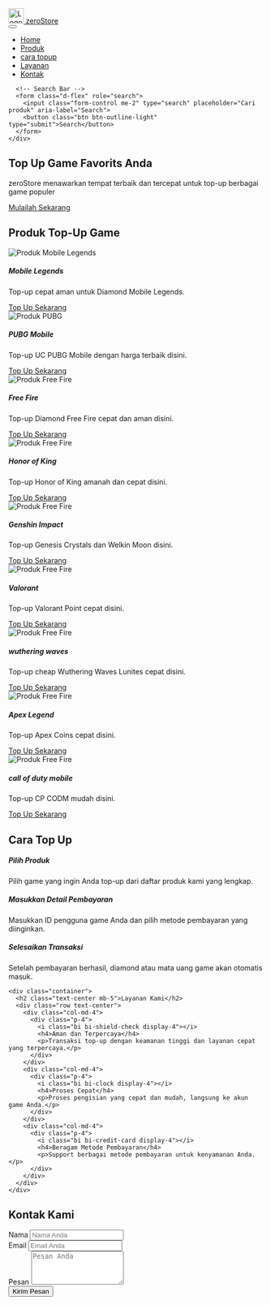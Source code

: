 <!DOCTYPE html>
<html lang="en">

<head>
  <meta charset="UTF-8">
  <meta name="viewport" content="width=device-width, initial-scale=1.0">
  <meta http-equiv="X-UA-Compatible" content="ie=edge">
  <title>zeroStore</title>
  <link href="https://cdn.jsdelivr.net/npm/bootstrap@5.3.0-alpha1/dist/css/bootstrap.min.css" rel="stylesheet">
  <link rel="stylesheet" href="https://cdnjs.cloudflare.com/ajax/libs/bootstrap-icons/1.5.0/font/bootstrap-icons.min.css">
  <link rel="stylesheet" href="styles.css"> <!-- Link ke file CSS eksternal -->
</head>

<body>


  <!-- Navbar -->
<nav class="navbar navbar-expand-lg navbar-dark bg-black">
  <div class="container">
    <!-- Navbar -->
<nav class="navbar navbar-expand-lg navbar-dark bg-black">
  <div class="container">
    <a class="navbar-brand" href="#">
      <img src="e2fc612894f4103fac64a5af9fde5677.jpg" alt="Logo" width="30" height="30" class="d-inline-block align-text-top">
      zeroStore
    </a>
    <!-- Sisa kode navbar tetap sama -->
  </div>
</nav>
</a>
    <button class="navbar-toggler" type="button" data-bs-toggle="collapse" data-bs-target="#navbarNav" aria-controls="navbarNav" aria-expanded="false" aria-label="Toggle navigation">
      <span class="navbar-toggler-icon"></span>
    </button>
    <div class="collapse navbar-collapse" id="navbarNav">
      <ul class="navbar-nav me-auto">
        <li class="nav-item">
          <a class="nav-link active" href="#home">Home</a>
        </li>
        <li class="nav-item">
          <a class="nav-link" href="#produk">Produk</a>
        </li>
        <li class="nav-item">
          <a class="nav-link" href="#caratopup">cara topup</a>
        </li>
        <li class="nav-item">
          <a class="nav-link" href="#layanan">Layanan</a>
        </li>
        <li class="nav-item">
          <a class="nav-link" href="#kontak">Kontak</a>
        </li>
      </ul>

      <!-- Search Bar -->
      <form class="d-flex" role="search">
        <input class="form-control me-2" type="search" placeholder="Cari produk" aria-label="Search">
        <button class="btn btn-outline-light" type="submit">Search</button>
      </form>
    </div>
  </div>
</nav>


  <!-- Hero Section -->
  <section id="home" class="hero d-flex align-items-center text-center text-white">
    <div class="container">
      <h1>Top Up Game Favorits Anda</h1>
      <p>zeroStore menawarkan tempat terbaik dan tercepat untuk top-up berbagai game populer</p>
      <a href="#produk" class="btn btn-primary btn-lg mt-3">Mulailah Sekarang</a>
    </div>
  </section>

  <!-- Produk Section -->
  <section id="produk" class="produk py-5">
    <div class="container">
      <h2 class="text-center mb-5">Produk Top-Up Game</h2>
      <div class="row">
        <div class="col-md-4 mb-4">
          <div class="card">
            <img src="Mobile-Legends_M6_Cover-768x432-1298620165.webp" class="card-img-top" alt="Produk Mobile Legends">
            <div class="card-body text-center">
              <h5 class="card-title">Mobile Legends</h5>
              <p class="card-text">Top-up cepat aman untuk Diamond Mobile Legends.</p>
              <a href="#" class="btn btn-primary">Top Up Sekarang</a>
            </div>
          </div>
        </div>
        <div class="col-md-4 mb-4">
          <div class="card">
            <img src="youtubegaming2560_1440-768x432.webp" class="card-img-top" alt="Produk PUBG">
            <div class="card-body text-center">
              <h5 class="card-title">PUBG Mobile</h5>
              <p class="card-text">Top-up UC PUBG Mobile dengan harga terbaik disini.</p>
              <a href="#" class="btn btn-primary">Top Up Sekarang</a>
            </div>
          </div>
        </div>
        <div class="col-md-4 mb-4">
          <div class="card">
            <img src="Sensor-Tower-APAC-1-768x432.jpg" class="card-img-top" alt="Produk Free Fire">
            <div class="card-body text-center">
              <h5 class="card-title">Free Fire</h5>
              <p class="card-text">Top-up Diamond Free Fire cepat dan aman disini.</p>
              <a href="#" class="btn btn-primary">Top Up Sekarang</a>
            </div>
          </div>
        </div>
        <div class="col-md-4 mb-4">
            <div class="card">
              <img src="HoK-Featured-768x432.jpg" class="card-img-top" alt="Produk Free Fire">
              <div class="card-body text-center">
                <h5 class="card-title">Honor of King</h5>
                <p class="card-text">Top-up Honor of King amanah dan cepat disini.</p>
            <a href="#" class="btn btn-primary">Top Up Sekarang</a>
          </div>
        </div>
      </div>
      <div class="col-md-4 mb-4">
          <div class="card">
            <img src="update-genshin-impact-5.0-768x432.jpg" class="card-img-top" alt="Produk Free Fire">
            <div class="card-body text-center">
              <h5 class="card-title">Genshin Impact</h5>
              <p class="card-text">Top-up Genesis Crystals dan Welkin Moon disini.</p>
          <a href="#" class="btn btn-primary">Top Up Sekarang</a>
        </div>
      </div>
    </div>
    <div class="col-md-4 mb-4">
        <div class="card">
          <img src="neon-agent-baru-valorant-featured-768x432.jpg" class="card-img-top" alt="Produk Free Fire">
          <div class="card-body text-center">
            <h5 class="card-title">Valorant</h5>
            <p class="card-text">Top-up Valorant Point cepat disini.</p>
        <a href="#" class="btn btn-primary">Top Up Sekarang</a>
      </div>
    </div>
  </div>
  <div class="col-md-4 mb-4">
      <div class="card">
        <img src="wuthering-waves-game-2023_1699274297-768x432.jpg" class="card-img-top" alt="Produk Free Fire">
        <div class="card-body text-center">
          <h5 class="card-title">wuthering waves </h5>
          <p class="card-text">Top-up cheap Wuthering Waves Lunites cepat disini.</p>
      <a href="#" class="btn btn-primary">Top Up Sekarang</a>
    </div>
  </div>
</div>
<div class="col-md-4 mb-4">
    <div class="card">
      <img src="Apex-Legends-2-768x432.jpg" class="card-img-top" alt="Produk Free Fire">
      <div class="card-body text-center">
        <h5 class="card-title">Apex Legend</h5>
        <p class="card-text">Top-up Apex Coins cepat disini.</p>
    <a href="#" class="btn btn-primary">Top Up Sekarang</a>
  </div>
</div>
</div>
<div class="col-md-4 mb-4">
  <div class="card">
    <img src="size-call-of-duty-mobile-768x432.jpg" class="card-img-top" alt="Produk Free Fire">
    <div class="card-body text-center">
      <h5 class="card-title">call of duty mobile </h5>
      <p class="card-text">Top-up CP CODM mudah disini.</p>
  <a href="#" class="btn btn-primary">Top Up Sekarang</a>
      </div>
    </div>
  </section>

  <!-- Layanan Section -->
  <section id="layanan" class="layanan bg-dark py-5">
    <!-- Cara Top Up Section -->
<section id="caratopup" class="cara-topup bg-dark text-white py-5">
  <div class="container">
    <h2 class="text-center mb-4">Cara Top Up</h2>
    <div class="row">
      <div class="col-md-4 text-center">
        <div class="step-icon mb-3">
          <i class="bi bi-cart-plus-fill display-4"></i>
        </div>
        <h5>Pilih Produk</h5>
        <p>Pilih game yang ingin Anda top-up dari daftar produk kami yang lengkap.</p>
      </div>
      <div class="col-md-4 text-center">
        <div class="step-icon mb-3">
          <i class="bi bi-wallet-fill display-4"></i>
        </div>
        <h5>Masukkan Detail Pembayaran</h5>
        <p>Masukkan ID pengguna game Anda dan pilih metode pembayaran yang diinginkan.</p>
      </div>
      <div class="col-md-4 text-center">
        <div class="step-icon mb-3">
          <i class="bi bi-check-circle-fill display-4"></i>
        </div>
        <h5>Selesaikan Transaksi</h5>
        <p>Setelah pembayaran berhasil, diamond atau mata uang game akan otomatis masuk.</p>
      </div>
    </div>
  </div>
</section>

    <div class="container">
      <h2 class="text-center mb-5">Layanan Kami</h2>
      <div class="row text-center">
        <div class="col-md-4">
          <div class="p-4">
            <i class="bi bi-shield-check display-4"></i>
            <h4>Aman dan Terpercaya</h4>
            <p>Transaksi top-up dengan keamanan tinggi dan layanan cepat yang terpercaya.</p>
          </div>
        </div>
        <div class="col-md-4">
          <div class="p-4">
            <i class="bi bi-clock display-4"></i>
            <h4>Proses Cepat</h4>
            <p>Proses pengisian yang cepat dan mudah, langsung ke akun game Anda.</p>
          </div>
        </div>
        <div class="col-md-4">
          <div class="p-4">
            <i class="bi bi-credit-card display-4"></i>
            <h4>Beragam Metode Pembayaran</h4>
            <p>Support berbagai metode pembayaran untuk kenyamanan Anda.</p>
          </div>
        </div>
      </div>
    </div>
  </section>

  <!-- Kontak Section -->
  <section id="kontak" class="kontak py-5">
    <div class="container">
      <h2 class="text-center mb-4">Kontak Kami</h2>
      <div class="row justify-content-center">
        <div class="col-md-6">
          <form>
            <div class="mb-3">
              <label for="name" class="form-label">Nama</label>
              <input type="text" class="form-control" id="name" placeholder="Nama Anda">
            </div>
            <div class="mb-3">
              <label for="email" class="form-label">Email</label>
              <input type="email" class="form-control" id="email" placeholder="Email Anda">
            </div>
            <div class="mb-3">
              <label for="message" class="form-label">Pesan</label>
              <textarea class="form-control" id="message" rows="4" placeholder="Pesan Anda"></textarea>
            </div>
            <button type="submit" class="btn btn-primary">Kirim Pesan</button>
          </form>
        </div>
      </div>
    </div>
  </section>

  <script src="https://cdn.jsdelivr.net/npm/bootstrap@5.3.0-alpha1/dist/js/bootstrap.bundle.min.js"></script>
</body>

</html>
